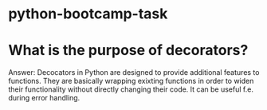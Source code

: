 # python-bootcamp-task

# What is the purpose of decorators?

Answer:
Decocators in Python are designed to provide additional features to functions.
They are basically wrapping exixting functions in order to widen their functionality without directly changing their code.
It can be useful f.e. during error handling.
